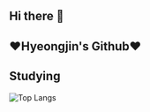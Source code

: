 ## Hi there 👋
## ❤Hyeongjin's Github❤

## Studying
![Top Langs](https://github-readme-stats.vercel.app/api/top-langs/?joyous121212=anuraghazra&layout=compact)

<!--
**joyous121212/joyous121212** is a ✨ _special_ ✨ repository because its `README.md` (this file) appears on your GitHub profile.

Here are some ideas to get you started:

- 🔭 I’m currently working on ...
- 🌱 I’m currently learning ...
- 👯 I’m looking to collaborate on ...
- 🤔 I’m looking for help with ...
- 💬 Ask me about ...
- 📫 How to reach me: ...
- 😄 Pronouns: ...
- ⚡ Fun fact: ...
-->
